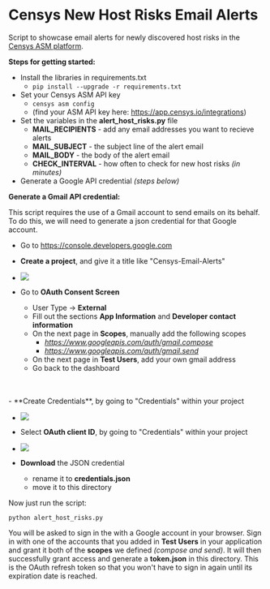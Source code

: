 # Censys New Host Risks Email Alerts
Script to showcase email alerts for newly discovered host risks in the [Censys ASM platform](https://censys.io/).

**Steps for getting started:**
- Install the libraries in requirements.txt
   - ```pip install --upgrade -r requirements.txt```
- Set your Censys ASM API key
   - ```censys asm config```
   - (find your ASM API key here: https://app.censys.io/integrations)
- Set the variables in the **alert_host_risks.py** file
   - **MAIL_RECIPIENTS** - add any email addresses you want to recieve alerts
   - **MAIL_SUBJECT** - the subject line of the alert email
   - **MAIL_BODY** - the body of the alert email
   - **CHECK_INTERVAL** - how often to check for new host risks *(in minutes)*
- Generate a Google API credential *(steps below)*

**Generate a Gmail API credential:**

   This script requires the use of a Gmail account to send emails on its behalf. To do this, we will need to generate a json credential for that Google account.
   - Go to https://console.developers.google.com
   - **Create a project**, and give it a title like "Censys-Email-Alerts" 

   - ![](https://i.imgur.com/t1xMArI.png)

   - Go to **OAuth Consent Screen**
      - User Type -> **External**
      - Fill out the sections **App Information** and **Developer contact information**
      - On the next page in **Scopes**, manually add the following scopes
         - *https://www.googleapis.com/auth/gmail.compose*
         - *https://www.googleapis.com/auth/gmail.send*
      - On the next page in **Test Users**, add your own gmail address
      - Go back to the dashboard
   <br/>
   <br/>
   - **Create Credentials**, by going to "Credentials" within your project

   - ![](https://i.imgur.com/EI7DgTe.png)

   - Select **OAuth client ID**, by going to "Credentials" within your project

   - ![](https://i.imgur.com/pSGMD0U.png)

   - **Download** the JSON credential
      - rename it to **credentials.json**
      - move it to this directory
   

Now just run the script:
``` 
python alert_host_risks.py
```

You will be asked to sign in the with a Google account in your browser. Sign in with one of the accounts that you added in **Test Users** in your application and grant it both of the **scopes** we defined *(compose and send)*. It will then successfully grant access and generate a **token.json** in this directory. This is the OAuth refresh token so that you won't have to sign in again until its expiration date is reached.
